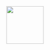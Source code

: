 <div id="header" align="center">
  <img src="[https://media.giphy.com/media/VbnUQpnihPSIgIXuZv/giphy.gif](https://media.giphy.com/media/VbnUQpnihPSIgIXuZv/giphy.gif)" width="100"/>
</div>
